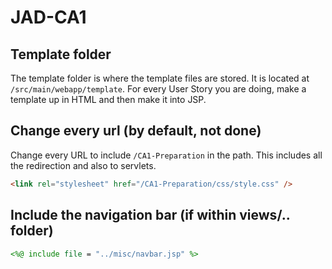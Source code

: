 # JAD-CA1

## Template folder

The template folder is where the template files are stored. It is located at `/src/main/webapp/template`. For every User Story you are doing, make a template up in HTML and then make it into JSP.

## Change every url (by default, not done)

Change every URL to include `/CA1-Preparation` in the path. This includes all the redirection and also to servlets.

```html
<link rel="stylesheet" href="/CA1-Preparation/css/style.css" />
```

## Include the navigation bar (if within views/.. folder)

```jsp
<%@ include file = "../misc/navbar.jsp" %>
```
